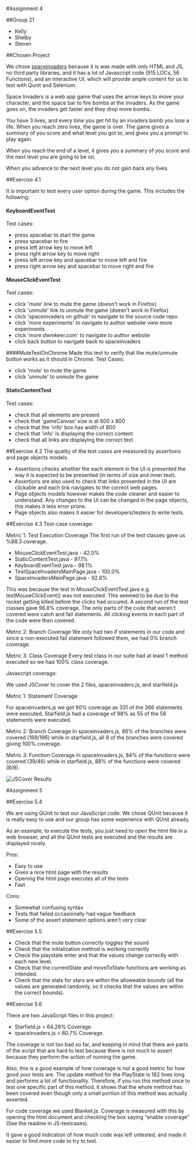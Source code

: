 #Assignment 4

##Group 21
* Kelly
* Shelby
* Steven

##Chosen Project

We chose [spaceinvaders](https://github.com/dwmkerr/spaceinvaders) because it is
was made with only HTML and JS, no third party libraries, and it has a lot of
Javascript code (915 LOCs, 56 Functions), and an interactive UI, which will provide ample content for us
to test with Qunit and Selenium.

Space Invaders is a web app game that uses the arrow keys to move your
character, and the space bar to fire bombs at the invaders. As the game goes on,
the invaders get faster and they drop more bombs.

You have 3 lives, and every time you get hit by an invaders bomb you lose a
life. When you reach zero lives, the game is over. The game gives a summary of
you score and what level you got to, and gives you a prompt to play again.


When you reach the end of a level, it gives you a summary of you score and the
next level you are going to be on.

When you advance to the next level you do not gain back any lives.

##Exercise 4.1

It is important to test every user option during the game. This includes the following:

#### KeyboardEventTest
Test cases:
 - press spacebar to start the game
 - press spacebar to fire
 - press left arrow key to move left
 - press right arrow key to move right
 - press left arrow key and spacebar to move left and fire
 - press right arrow key and spacebar to move right and fire

#### MouseClickEventTest
Test cases:
 - click 'mute' link to mute the game (doesn't work in Firefox)
 - click 'unmute' link to unmute the game (doesn't work in Firefox)
 - click 'spaceinvaders on github' to navigate to the source code repo
 - click 'more experiments' to navigate to author website view more experiments
 - click 'more dwmkeer.com' to navigate to author website
 - click back button to navigate back to spaceinvaders

####MuteTestOnChrome
Made this test to verify that the mute/unmute button works as it should in Chrome.
Test Cases:
 - click 'mute' to mute the game
 - click 'unmute' to unmute the game

#### StaticContentTest
Test cases:
 - check that all elements are present
 - check that 'gameCanvas' size is at 600 x 800
 - check that the 'info' box has width of 800
 - check that 'info' is displaying the correct content
 - check that all links are displaying the correct text


##Exercise 4.2
The quality of the test cases are measured by assertions and page objects models.
 - Assertions checks whether the each element in the UI is presented the way it is expected to be presented (in terms of size and inner text).
 - Assertions are also used to check that links presented in the UI are clickable and each  link navigates to the correct web pages.
 - Page objects models however makes the code cleaner and easier to understand. Any changes to the UI can be changed in the page objects, this makes it less error prone.
 - Page objects also makes it easier for developers/testers to write tests.

##Exercise 4.3
Test-case coverage:

Metric 1: Test Execution Coverage
The first run of the test classes gave us %88.3 coverage.
 - MouseClickEventTest.java - 42.0%
 - StaticContentTest.java - 97.1%
 - KeyboardEventTest.java - 98.1%
 - TestSpaceInvadersMainPage.java - 100.0%
 - SpaceInvadersMainPage.java - 92.8%

This was because the test in MouseClickEventTest.java e.g. testMouseClickEvent() was not executed. This seemed to be due to the rocket getting killed before the clicks had occured. A second run of the test classes gave 96.8% coverage. The only parts of the code that weren't covered were catch and fail statements. All clicking events in each part of the code were then covered.

Metric 2: Branch Coverage
We only had two if statements in our code and since a non-executed fail statement followed them, we had 0% branch coverage.

Metric 3: Class Coverage
Every test class in our suite had at least 1 method executed so we had 100% class coverage.


Javascript coverage:

We used JSCover to cover the 2 files, spaceinvaders.js, and starfield.js

Metric 1: Statement Coverage

For spaceinvaders.js we got 90% coverage as 331 of the 366 statements were executed. Starfield.js had a coverage of 98% as 55 of the 56 statements were executed.

Metric 2: Branch Coverage
In spaceinvaders.js, 86% of the branches were covered (169/196) while in starfield.js, all 8 of the branches were covered giving 100% coverage.

Metric 3: Function Coverage
In spaceinvaders.js, 84% of the functions were covered (39/46) while in starfield.js, 88% of the functions were covered (8/9).

![JSCover Results](jscover.png)

#Assignment 5

##Exercise 5.4

We are using QUnit to test our JavaScript code. We chose QUnit because it is
really easy to use and our group has some experience with QUnit already.

As an example, to execute the tests, you just need to open the html file in a
web browser, and all the QUnit tests are executed and the results are displayed
nicely.

Pros:
* Easy to use
* Gives a nice html page with the results
* Opening the html page executes all of the tests
* Fast

Cons:
* Somewhat confusing syntax
* Tests that failed occasionally had vague feedback
* Some of the assert statement options aren't very clear 

##Exercise 5.5

* Check that the mute button correctly toggles the sound
* Check that the initialization method is working correctly
* Check the playstate enter and that the values change correctly with each new
  level.
* Check that the currentState and moveToState functions are working as intended.
* Check that the stats for stars are within the alloweable bounds (all the
  values are generated randomly, so it checks that the values are within the
  correct bounds).

##Exercise 5.6

There are two JavaScript files in this project:
  * Starfield.js = 64.29% Coverage.
  * spaceinvaders.js = 60.7% Coverage.

The coverage is not too bad so far, and keeping in mind that there are parts of
the script that are hard to test because there is not much to assert because
they perform the action of running the game.

Also, this is a good example of how coverage is not a good metric for how good
your tests are. The update method for the PlayState is 182 lines long and
performs a lot of functionality. Therefore, if you run this method once to test
one specific part of this method, it shows that the whole method has been
covered even though only a small portion of this method was actually asserted.

For code coverage we used Blanket.js. Coverage is measured with this by opening
the html document and checking the box saying "enable coverage" (See the readme
in JS-testcases).

It gave a good indication of how much code was left untested, and made it easier
to find more code to try to test.

